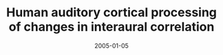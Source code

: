 ---
title: "Human auditory cortical processing of changes in interaural correlation"
collection: publications
permalink: /publication/2005_human-auditory-cortical-processing-of-changes-in-i
date: 2005-01-05
year: 2005
venue: 'Journal of Neuroscience'
authors: 'Chait M, Poeppel D, de Cheveigné A, Simon JZ'
number: '48'
citation: 'Chait M, Poeppel D, de Cheveigné A, Simon JZ (2005). Human auditory cortical processing of changes in interaural correlation. Journal of Neuroscience.'
category: 'article'
---